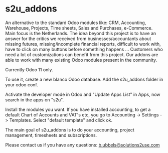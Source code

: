 # s2u_addons
An alternative to the standard Odoo modules like: CRM, Accounting, Warehouse, Projects, Time sheets, Sales and Purchases, e-Commerce. Main focus is the Netherlands. The idea beyond this project is to have an answer for the critics we received from businesses/accountants about missing futures, missing/incomplete financial reports, difficult to work with, have to click on many buttons before something happens ... Customers who need a lot of customizations can benefit from this project. Our addons are able to work with many existing Odoo modules present in the community.

Currently Odoo 11 only.

To use it, create a new blanco Odoo database. Add the s2u_addons folder in your odoo conf.

Activate the developer mode in Odoo and "Update Apps List" in Apps, now search in the apps on "s2u".

Install the modules you want. If you have installed accounting, to get a default Chart of Accounts and VAT's etc, you go to Accounting -> Settings -> Templates. Select "default template" and click ok.

The main goal of s2u_addons is to do your accounting, project management, timesheets and subscriptions.

Please contact us if you have any questions:
b.ubbels@solutions2use.com
